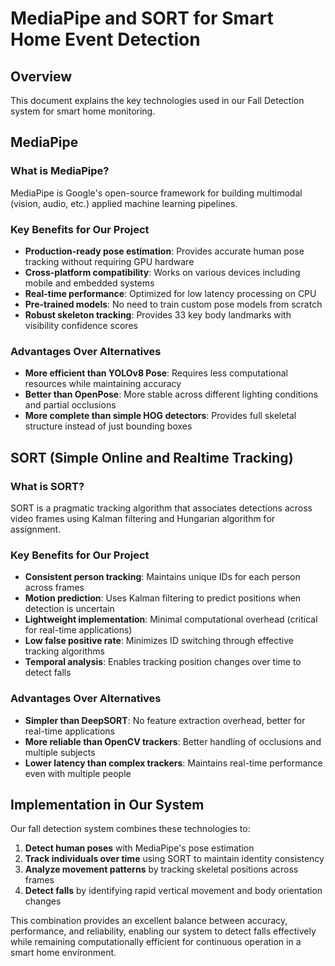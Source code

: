 # MediaPipe and SORT for Smart Home Event Detection

## Overview
This document explains the key technologies used in our Fall Detection system for smart home monitoring.

## MediaPipe

### What is MediaPipe?
MediaPipe is Google's open-source framework for building multimodal (vision, audio, etc.) applied machine learning pipelines.

### Key Benefits for Our Project
- **Production-ready pose estimation**: Provides accurate human pose tracking without requiring GPU hardware
- **Cross-platform compatibility**: Works on various devices including mobile and embedded systems
- **Real-time performance**: Optimized for low latency processing on CPU
- **Pre-trained models**: No need to train custom pose models from scratch
- **Robust skeleton tracking**: Provides 33 key body landmarks with visibility confidence scores

### Advantages Over Alternatives
- **More efficient than YOLOv8 Pose**: Requires less computational resources while maintaining accuracy
- **Better than OpenPose**: More stable across different lighting conditions and partial occlusions
- **More complete than simple HOG detectors**: Provides full skeletal structure instead of just bounding boxes

## SORT (Simple Online and Realtime Tracking)

### What is SORT?
SORT is a pragmatic tracking algorithm that associates detections across video frames using Kalman filtering and Hungarian algorithm for assignment.

### Key Benefits for Our Project
- **Consistent person tracking**: Maintains unique IDs for each person across frames
- **Motion prediction**: Uses Kalman filtering to predict positions when detection is uncertain
- **Lightweight implementation**: Minimal computational overhead (critical for real-time applications)
- **Low false positive rate**: Minimizes ID switching through effective tracking algorithms
- **Temporal analysis**: Enables tracking position changes over time to detect falls

### Advantages Over Alternatives
- **Simpler than DeepSORT**: No feature extraction overhead, better for real-time applications
- **More reliable than OpenCV trackers**: Better handling of occlusions and multiple subjects
- **Lower latency than complex trackers**: Maintains real-time performance even with multiple people

## Implementation in Our System

Our fall detection system combines these technologies to:

1. **Detect human poses** with MediaPipe's pose estimation
2. **Track individuals over time** using SORT to maintain identity consistency
3. **Analyze movement patterns** by tracking skeletal positions across frames
4. **Detect falls** by identifying rapid vertical movement and body orientation changes

This combination provides an excellent balance between accuracy, performance, and reliability, enabling our system to detect falls effectively while remaining computationally efficient for continuous operation in a smart home environment.